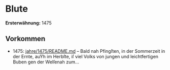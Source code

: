# Blute

**Ersterwähnung:** 1475

## Vorkommen
- 1475: [jahre/1475/README.md](../jahre/1475/README.md) – Bald nah Pfingſten, in der Sommerzeit in der
Ernte, auŸh im Herbſte, iſ viel Volks von jungen und
leichtfertigen Buben gen der Welſenah zum...
